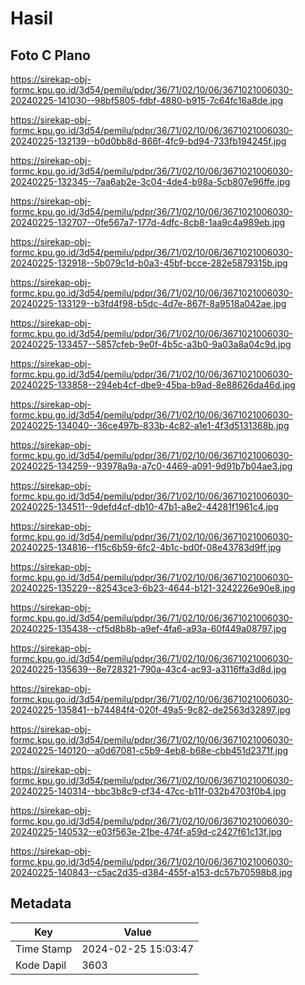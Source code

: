 # Hasil

## Foto C Plano

https://sirekap-obj-formc.kpu.go.id/3d54/pemilu/pdpr/36/71/02/10/06/3671021006030-20240225-141030--98bf5805-fdbf-4880-b915-7c64fc16a8de.jpg

https://sirekap-obj-formc.kpu.go.id/3d54/pemilu/pdpr/36/71/02/10/06/3671021006030-20240225-132139--b0d0bb8d-866f-4fc9-bd94-733fb194245f.jpg

https://sirekap-obj-formc.kpu.go.id/3d54/pemilu/pdpr/36/71/02/10/06/3671021006030-20240225-132345--7aa6ab2e-3c04-4de4-b98a-5cb807e96ffe.jpg

https://sirekap-obj-formc.kpu.go.id/3d54/pemilu/pdpr/36/71/02/10/06/3671021006030-20240225-132707--0fe567a7-177d-4dfc-8cb8-1aa9c4a989eb.jpg

https://sirekap-obj-formc.kpu.go.id/3d54/pemilu/pdpr/36/71/02/10/06/3671021006030-20240225-132918--5b079c1d-b0a3-45bf-bcce-282e5879315b.jpg

https://sirekap-obj-formc.kpu.go.id/3d54/pemilu/pdpr/36/71/02/10/06/3671021006030-20240225-133129--b3fd4f98-b5dc-4d7e-867f-8a9518a042ae.jpg

https://sirekap-obj-formc.kpu.go.id/3d54/pemilu/pdpr/36/71/02/10/06/3671021006030-20240225-133457--5857cfeb-9e0f-4b5c-a3b0-9a03a8a04c9d.jpg

https://sirekap-obj-formc.kpu.go.id/3d54/pemilu/pdpr/36/71/02/10/06/3671021006030-20240225-133858--294eb4cf-dbe9-45ba-b9ad-8e88626da46d.jpg

https://sirekap-obj-formc.kpu.go.id/3d54/pemilu/pdpr/36/71/02/10/06/3671021006030-20240225-134040--36ce497b-833b-4c82-a1e1-4f3d5131368b.jpg

https://sirekap-obj-formc.kpu.go.id/3d54/pemilu/pdpr/36/71/02/10/06/3671021006030-20240225-134259--93978a9a-a7c0-4469-a091-9d91b7b04ae3.jpg

https://sirekap-obj-formc.kpu.go.id/3d54/pemilu/pdpr/36/71/02/10/06/3671021006030-20240225-134511--9defd4cf-db10-47b1-a8e2-44281f1961c4.jpg

https://sirekap-obj-formc.kpu.go.id/3d54/pemilu/pdpr/36/71/02/10/06/3671021006030-20240225-134816--f15c6b59-6fc2-4b1c-bd0f-08e43783d9ff.jpg

https://sirekap-obj-formc.kpu.go.id/3d54/pemilu/pdpr/36/71/02/10/06/3671021006030-20240225-135229--82543ce3-6b23-4644-b121-3242226e90e8.jpg

https://sirekap-obj-formc.kpu.go.id/3d54/pemilu/pdpr/36/71/02/10/06/3671021006030-20240225-135438--cf5d8b8b-a9ef-4fa6-a93a-60f449a08797.jpg

https://sirekap-obj-formc.kpu.go.id/3d54/pemilu/pdpr/36/71/02/10/06/3671021006030-20240225-135639--8e728321-790a-43c4-ac93-a3116ffa3d8d.jpg

https://sirekap-obj-formc.kpu.go.id/3d54/pemilu/pdpr/36/71/02/10/06/3671021006030-20240225-135841--b74484f4-020f-49a5-9c82-de2563d32897.jpg

https://sirekap-obj-formc.kpu.go.id/3d54/pemilu/pdpr/36/71/02/10/06/3671021006030-20240225-140120--a0d67081-c5b9-4eb8-b68e-cbb451d2371f.jpg

https://sirekap-obj-formc.kpu.go.id/3d54/pemilu/pdpr/36/71/02/10/06/3671021006030-20240225-140314--bbc3b8c9-cf34-47cc-b11f-032b4703f0b4.jpg

https://sirekap-obj-formc.kpu.go.id/3d54/pemilu/pdpr/36/71/02/10/06/3671021006030-20240225-140532--e03f563e-21be-474f-a59d-c2427f61c13f.jpg

https://sirekap-obj-formc.kpu.go.id/3d54/pemilu/pdpr/36/71/02/10/06/3671021006030-20240225-140843--c5ac2d35-d384-455f-a153-dc57b70598b8.jpg


## Metadata

| Key        | Value               |
| ---------- | ------------------- |
| Time Stamp | 2024-02-25 15:03:47 |
| Kode Dapil | 3603                |



